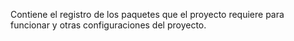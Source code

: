 Contiene el registro de los paquetes que el proyecto requiere para funcionar y otras configuraciones del proyecto.